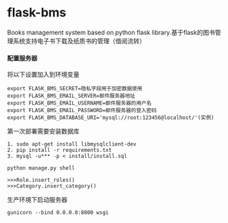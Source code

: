 # flask-bms
Books management system based on python flask library.基于flask的图书管理系统支持电子书下载及纸质书的管理（借阅流转）

#### 配置服务器

将以下设置加入到环境变量
```
export FLASK_BMS_SECRET=隐私字段用于加密数据使用
export FLASK_BMS_EMAIL_SERVER=邮件服务器地址
export FLASK_BMS_EMAIL_USERNAME=邮件服务器的用户名
export FLASK_BMS_EMAIL_PASSWORD=邮件服务器的登入密码
export FLASK_BMS_DATABASE_URI='mysql://root:123456@localhost/'(实例)
```

第一次部署需要安装数据库

```
1. sudo apt-get install libmysqlclient-dev
2. pip install -r requirements.txt
3. mysql -u*** -p < install/install.sql

python manage.py shell

>>>Role.insert_roles()
>>>Category.insert_category()

```


生产环境下启动服务器
```
gunicorn --bind 0.0.0.0:8000 wsgi
```
